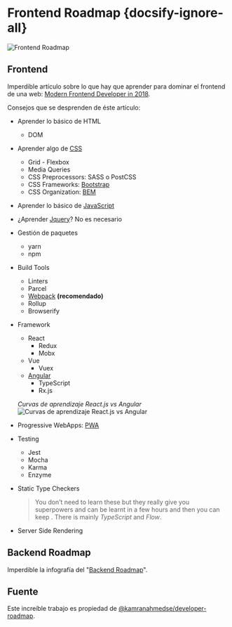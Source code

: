 # Frontend Roadmap {docsify-ignore-all}

![Frontend Roadmap](https://raw.githubusercontent.com/kamranahmedse/developer-roadmap/master/images/frontend-v2.png)

## Frontend

Imperdible artículo sobre lo que hay que aprender para dominar el frontend de una web: [Modern Frontend Developer in 2018](https://medium.com/tech-tajawal/modern-frontend-developer-in-2018-4c2072fa2b9c).

Consejos que se desprenden de éste artículo:

* Aprender lo básico de HTML
  * DOM
* Aprender algo de [CSS](/c/css/)
  * Grid - Flexbox
  * Media Queries
  * CSS Preprocessors: SASS o PostCSS
  * CSS Frameworks: [Bootstrap](/c/bootstrap/)
  * CSS Organization: [BEM](https://en.bem.info/methodology/quick-start/)
* Aprender lo básico de [JavaScript](/c/js/)
* ¿Aprender [Jquery](/c/jquery/)? No es necesario
* Gestión de paquetes
  * yarn
  * npm
* Build Tools
  * Linters
  * Parcel
  * [Webpack](https://desarrolloweb.com/articulos/primeros-pasos-webpack.html) **(recomendado)**
  * Rollup
  * Browserify 
* Framework
  * React
    * Redux
    * Mobx
  * Vue
    * Vuex
  * [Angular](/c/angularjs/)
    * TypeScript
    * Rx.js
    
  _Curvas de aprendizaje React.js vs Angular_
  ![Curvas de aprendizaje React.js vs Angular](https://cdn-images-1.medium.com/max/1000/1*j8mUsMxSnyJMix7aFiwLeA.png)


* Progressive WebApps: [PWA](/c/pwa.md)
* Testing
  * Jest
  * Mocha
  * Karma
  * Enzyme
* Static Type Checkers
  >You don’t need to learn these but they really give you superpowers and can be learnt in a few hours and then you can keep . There is mainly _TypeScript_ and _Flow_.
* Server Side Rendering

## Backend Roadmap

Imperdible la infografía del "[Backend Roadmap](/c/backend-roadmap.md)".

## Fuente

Este increíble trabajo es propiedad de [@kamranahmedse/developer-roadmap](https://github.com/kamranahmedse/developer-roadmap).
